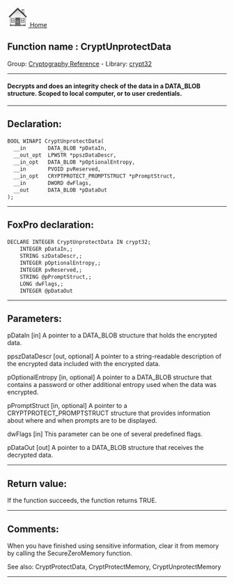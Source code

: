 [<img src="../../images/home.png"> Home ](https://github.com/VFPX/Win32API)  

## Function name : CryptUnprotectData
Group: [Cryptography Reference](../../functions_group.md#Cryptography_Reference)  -  Library: [crypt32](../../libraries.md#crypt32)  
***  


#### Decrypts and does an integrity check of the data in a DATA_BLOB structure. Scoped to local computer, or to user credentials.
***  


## Declaration:
```foxpro  
BOOL WINAPI CryptUnprotectData(
  __in       DATA_BLOB *pDataIn,
  __out_opt  LPWSTR *ppszDataDescr,
  __in_opt   DATA_BLOB *pOptionalEntropy,
  __in       PVOID pvReserved,
  __in_opt   CRYPTPROTECT_PROMPTSTRUCT *pPromptStruct,
  __in       DWORD dwFlags,
  __out      DATA_BLOB *pDataOut
);  
```  
***  


## FoxPro declaration:
```foxpro  
DECLARE INTEGER CryptUnprotectData IN crypt32;
	INTEGER pDataIn,;
	STRING szDataDescr,;
	INTEGER pOptionalEntropy,;
	INTEGER pvReserved,;
	STRING @pPromptStruct,;
	LONG dwFlags,;
	INTEGER @pDataOut  
```  
***  


## Parameters:
pDataIn [in]
A pointer to a DATA_BLOB structure that holds the encrypted data.

ppszDataDescr [out, optional]
A pointer to a string-readable description of the encrypted data included with the encrypted data.

pOptionalEntropy [in, optional]
A pointer to a DATA_BLOB structure that contains a password or other additional entropy used when the data was encrypted.

pPromptStruct [in, optional]
A pointer to a CRYPTPROTECT_PROMPTSTRUCT structure that provides information about where and when prompts are to be displayed.

dwFlags [in]
This parameter can be one of several predefined flags.

pDataOut [out]
A pointer to a DATA_BLOB structure that receives the decrypted data.  
***  


## Return value:
If the function succeeds, the function returns TRUE.  
***  


## Comments:
When you have finished using sensitive information, clear it from memory by calling the SecureZeroMemory function.  
  
See also: CryptProtectData, CryptProtectMemory, CryptUnprotectMemory    
  
***  

